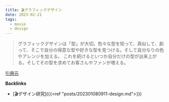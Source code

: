 ```yaml
---
title: 🎬グラフィックデザイン
date: 2023-02-21
tags:
  - movie
  - design
---
```


> グラフィックデザインは「型」が大切。色々な型を知って、真似して、創って、そこで自分の得意な型や好きな型を見つける。そして自分なりの色やアレンジを加える。
> これを続けるといつか自分だけの型が出来上がる。そしてその型を求めてお客さんやファンが増える。

[引用元](https://twitter.com/shinsukebando/status/1619335415168909313?s=20)  



**Backlinks**
- [🎬デザイン研究]({{<ref "posts/202301080911-design.md">}})